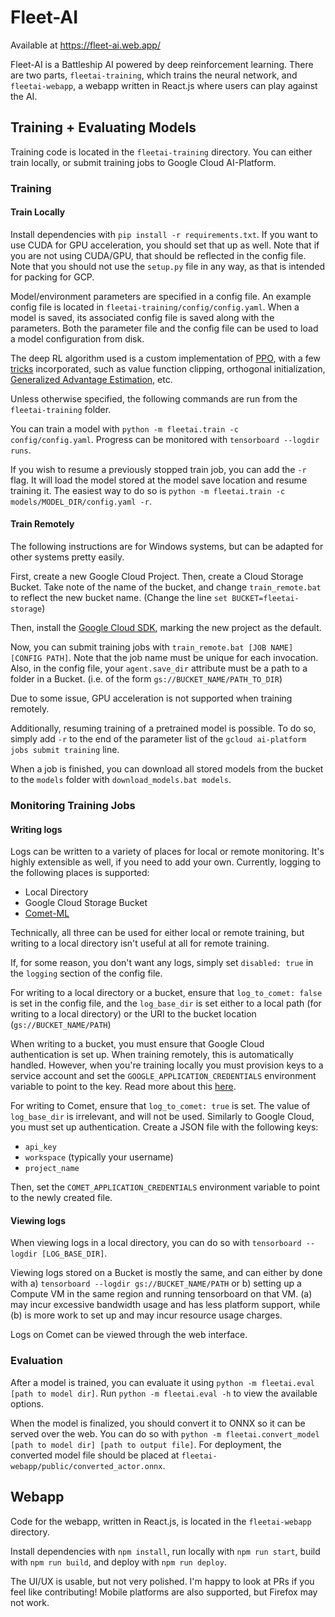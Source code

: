 # Fleet-AI

Available at https://fleet-ai.web.app/

Fleet-AI is a Battleship AI powered by deep reinforcement learning. There are two parts, `fleetai-training`, which trains the neural network, and `fleetai-webapp`, a webapp written in React.js where users can play against the AI.

## Training + Evaluating Models

Training code is located in the `fleetai-training` directory. You can either train locally, or submit training jobs to Google Cloud AI-Platform.

### Training

#### Train Locally

Install dependencies with `pip install -r requirements.txt`. If you want to use CUDA for GPU acceleration, you should set that up as well. Note that if you are not using CUDA/GPU, that should be reflected in the config file. Note that you should not use the `setup.py` file in any way, as that is intended for packing for GCP.

Model/environment parameters are specified in a config file. An example config file is located in `fleetai-training/config/config.yaml`. When a model is saved, its associated config file is saved along with the parameters. Both the parameter file and the config file can be used to load a model configuration from disk.

The deep RL algorithm used is a custom implementation of [PPO](https://spinningup.openai.com/en/latest/algorithms/ppo.html), with a few [tricks](https://openreview.net/forum?id=r1etN1rtPB) incorporated, such as value function clipping, orthogonal initialization, [Generalized Advantage Estimation](https://arxiv.org/abs/1506.02438), etc.

Unless otherwise specified, the following commands are run from the `fleetai-training` folder.

You can train a model with `python -m fleetai.train -c config/config.yaml`. Progress can be monitored with `tensorboard --logdir runs`. 

If you wish to resume a previously stopped train job, you can add the `-r` flag. It will load the model stored at the model save location and resume training it. The easiest way to do so is `python -m fleetai.train -c models/MODEL_DIR/config.yaml -r`.

#### Train Remotely

The following instructions are for Windows systems, but can be adapted for other systems pretty easily.

First, create a new Google Cloud Project. Then, create a Cloud Storage Bucket. Take note of the name of the bucket, and change `train_remote.bat` to reflect the new bucket name. (Change the line `set BUCKET=fleetai-storage`)

Then, install the [Google Cloud SDK](https://cloud.google.com/sdk/docs/install), marking the new project as the default.

Now, you can submit training jobs with `train_remote.bat [JOB NAME] [CONFIG PATH]`. Note that the job name must be unique for each invocation. Also, in the config file, your `agent.save_dir` attribute must be a path to a folder in a Bucket. (i.e. of the form `gs://BUCKET_NAME/PATH_TO_DIR`)

Due to some issue, GPU acceleration is not supported when training remotely.

Additionally, resuming training of a pretrained model is possible. To do so, simply add `-r` to the end of the parameter list of the `gcloud ai-platform jobs submit training` line.

When a job is finished, you can download all stored models from the bucket to the `models` folder with `download_models.bat models`.

### Monitoring Training Jobs

#### Writing logs

Logs can be written to a variety of places for local or remote monitoring. It's highly extensible as well, if you need to add your own. Currently, logging to the following places is supported:

- Local Directory
- Google Cloud Storage Bucket
- [Comet-ML](https://www.comet.ml/)

Technically, all three can be used for either local or remote training, but writing to a local directory isn't useful at all for remote training.

If, for some reason, you don't want any logs, simply set `disabled: true` in the `logging` section of the config file.

For writing to a local directory or a bucket, ensure that `log_to_comet: false` is set in the config file, and the `log_base_dir` is set either to a local path (for writing to a local directory) or the URI to the bucket location (`gs://BUCKET_NAME/PATH`)

When writing to a bucket, you must ensure that Google Cloud authentication is set up. When training remotely, this is automatically handled. However, when you're training locally you must provision keys to a service account and set the `GOOGLE_APPLICATION_CREDENTIALS` environment variable to point to the key. Read more about this [here](https://cloud.google.com/docs/authentication/getting-started).

For writing to Comet, ensure that `log_to_comet: true` is set. The value of `log_base_dir` is irrelevant, and will not be used. Similarly to Google Cloud, you must set up authentication. Create a JSON file with the following keys:

- `api_key`
- `workspace` (typically your username)
- `project_name`

Then, set the `COMET_APPLICATION_CREDENTIALS` environment variable to point to the newly created file.

#### Viewing logs

When viewing logs in a local directory, you can do so with `tensorboard --logdir [LOG_BASE_DIR]`. 

Viewing logs stored on a Bucket is mostly the same, and can either by done with a) `tensorboard --logdir gs://BUCKET_NAME/PATH` or b) setting up a Compute VM in the same region and running tensorboard on that VM. (a) may incur excessive bandwidth usage and has less platform support, while (b) is more work to set up and may incur resource usage charges.

Logs on Comet can be viewed through the web interface.

### Evaluation

After a model is trained, you can evaluate it using `python -m fleetai.eval [path to model dir]`. Run `python -m fleetai.eval -h` to view the available options.

When the model is finalized, you should convert it to ONNX so it can be served over the web. You can do so with `python -m fleetai.convert_model [path to model dir] [path to output file]`. For deployment, the converted model file should be placed at `fleetai-webapp/public/converted_actor.onnx`.

## Webapp

Code for the webapp, written in React.js, is located in the `fleetai-webapp` directory.

Install dependencies with `npm install`, run locally with `npm run start`, build with `npm run build`, and deploy with `npm run deploy`.

The UI/UX is usable, but not very polished. I'm happy to look at PRs if you feel like contributing! Mobile platforms are also supported, but Firefox may not work.